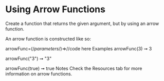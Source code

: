 # Using Arrow Functions

Create a function that returns the given argument, but by using an arrow function.

An arrow function is constructed like so:

arrowFunc=(/_parameters_/)=>//code here
Examples
arrowFunc(3) ➞ 3

arrowFunc("3") ➞ "3"

arrowFunc(true) ➞ true
Notes
Check the Resources tab for more information on arrow functions.
